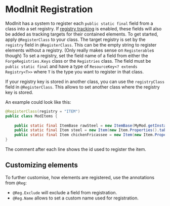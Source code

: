 # ModInit Registration

ModInit has a system to register each `public static final` field from a class into a set registry.
If [registry tracking](../registration/tracking.md) is enabled, these fields will also be added as tracking targets for their contained elements.
To get started, apply `@RegisterClass` to your class.
The target registry is set by the `registry` field in `@RegisterClass`. This can be the empty string to register elements without a registry.
(Only really makes sense on `Registerable`s though)
To set a registry, set the field name of a field from either the `ForgeRegistries.Keys` class or the `Registries` class.
The field must be `public static final` and have a type of `ResourceKey<? extends Registry<T>>` where `T` is the type you want to register in that class.

If your registry key is stored in another class, you can use the `registryClass` field in `@RegisterClass`.
This allows to set another class where the registry key is stored.

An example could look like this:

```java
@RegisterClass(registry = "ITEM")
public class ModItems {
    
    public static final ItemBase rawSteel = new ItemBase(MyMod.getInstance(), new Item.Properties()); // mymod:raw_steel
    public static final Item steel = new Item(new Item.Properties().tab(MyMod.getInstance().tab)); // mymod:steel
    public static final Item chickenFricassee = new Item(new Item.Properties().food(Foods.CHICKEN)); // mymod:chicken_fricassee
}
```

The comment after each line shows the id used to register the item.

## Customizing elements

To further customise, how elements are registered, use the annotations from `@Reg`:

  * `@Reg.Exclude` will exclude a field from registration.
  * `@Reg.Name` allows to set a custom name used for registration.
